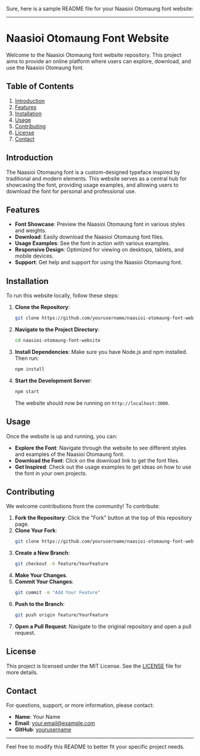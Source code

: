 Sure, here is a sample README file for your Naasioi Otomaung font website:

---

# Naasioi Otomaung Font Website

Welcome to the Naasioi Otomaung font website repository. This project aims to provide an online platform where users can explore, download, and use the Naasioi Otomaung font.

## Table of Contents
1. [Introduction](#introduction)
2. [Features](#features)
3. [Installation](#installation)
4. [Usage](#usage)
5. [Contributing](#contributing)
6. [License](#license)
7. [Contact](#contact)

## Introduction
The Naasioi Otomaung font is a custom-designed typeface inspired by traditional and modern elements. This website serves as a central hub for showcasing the font, providing usage examples, and allowing users to download the font for personal and professional use.

## Features
- **Font Showcase**: Preview the Naasioi Otomaung font in various styles and weights.
- **Download**: Easily download the Naasioi Otomaung font files.
- **Usage Examples**: See the font in action with various examples.
- **Responsive Design**: Optimized for viewing on desktops, tablets, and mobile devices.
- **Support**: Get help and support for using the Naasioi Otomaung font.

## Installation
To run this website locally, follow these steps:

1. **Clone the Repository**:
   ```sh
   git clone https://github.com/yourusername/naasioi-otomaung-font-website.git
   ```

2. **Navigate to the Project Directory**:
   ```sh
   cd naasioi-otomaung-font-website
   ```

3. **Install Dependencies**:
   Make sure you have Node.js and npm installed. Then run:
   ```sh
   npm install
   ```

4. **Start the Development Server**:
   ```sh
   npm start
   ```
   The website should now be running on `http://localhost:3000`.

## Usage
Once the website is up and running, you can:

- **Explore the Font**: Navigate through the website to see different styles and examples of the Naasioi Otomaung font.
- **Download the Font**: Click on the download link to get the font files.
- **Get Inspired**: Check out the usage examples to get ideas on how to use the font in your own projects.

## Contributing
We welcome contributions from the community! To contribute:

1. **Fork the Repository**: Click the "Fork" button at the top of this repository page.
2. **Clone Your Fork**:
   ```sh
   git clone https://github.com/yourusername/naasioi-otomaung-font-website.git
   ```
3. **Create a New Branch**:
   ```sh
   git checkout -b feature/YourFeature
   ```
4. **Make Your Changes**.
5. **Commit Your Changes**:
   ```sh
   git commit -m "Add Your Feature"
   ```
6. **Push to the Branch**:
   ```sh
   git push origin feature/YourFeature
   ```
7. **Open a Pull Request**: Navigate to the original repository and open a pull request.

## License
This project is licensed under the MIT License. See the [LICENSE](LICENSE) file for more details.

## Contact
For questions, support, or more information, please contact:

- **Name**: Your Name
- **Email**: your.email@example.com
- **GitHub**: [yourusername](https://github.com/yourusername)

---

Feel free to modify this README to better fit your specific project needs.
